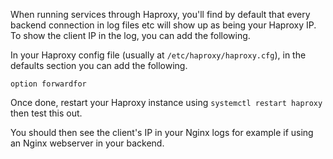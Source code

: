 When running services through Haproxy, you'll find by default that every backend connection in log files etc will show up as being your Haproxy IP. To show the client IP in the log, you can add the following.

In your Haproxy config file (usually at ```/etc/haproxy/haproxy.cfg```), in the defaults section you can add the following.

```
option forwardfor
```

Once done, restart your Haproxy instance using ```systemctl restart haproxy``` then test this out.

You should then see the client's IP in your Nginx logs for example if using an Nginx webserver in your backend.
